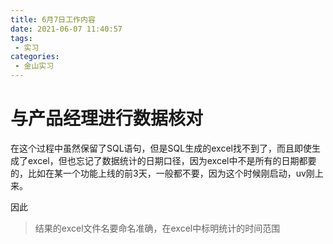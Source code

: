 ```yaml
---
title: 6月7日工作内容
date: 2021-06-07 11:40:57
tags:
 - 实习
categories:
 - 金山实习
---
```


# 与产品经理进行数据核对

在这个过程中虽然保留了SQL语句，但是SQL生成的excel找不到了，而且即使生成了excel，但也忘记了数据统计的日期口径，因为excel中不是所有的日期都要的，比如在某一个功能上线的前3天，一般都不要，因为这个时候刚启动，uv刚上来。

因此

> 结果的excel文件名要命名准确，在excel中标明统计的时间范围